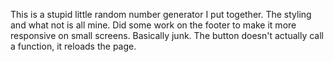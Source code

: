 This is a stupid little random number generator I put together. The styling and what not is all mine. Did some work on the footer to make it more responsive on small screens. Basically junk. The button doesn't actually call a function, it reloads the page. 